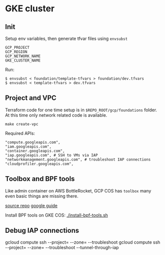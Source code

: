 # GKE cluster

## Init

Setup env variables, then generate tfvar files using `envsubst`

```
GCP_PROJECT
GCP_REGION
GCP_NETWORK_NAME
GKE_CLUSTER_NAME
```

Run:

```
$ envsubst < foundation/template-tfvars > foundation/dev.tfvars
$ envsubst < template-tfvars > dev.tfvars
```

## Project and VPC

Terraform code for one time setup is in `$REPO_ROOT/gcp/foundations` folder. At this time only network related code is available.
```
make create-vpc
```

Required APIs:
```
"compute.googleapis.com",
"iam.googleapis.com",
"container.googleapis.com",
"iap.googleapis.com", # SSH to VMs via IAP
"networkmanagement.googleapis.com", # troubleshoot IAP connections
"cloudprofiler.googleapis.com",
```

## Toolbox and BPF tools

Like admin container on AWS BottleRocket, GCP COS has `toolbox` many even basic things are missing there.

[source repo](https://cos.googlesource.com/cos/tools)
[google guide](https://cloud.google.com/container-optimized-os/docs/how-to/toolbox)

Install BPF tools on GKE COS: [./install-bpf-tools.sh](./install-bpf-tools.sh)


## Debug IAP connections

gcloud compute ssh <NODE> --project=<PROJ> --zone=<ZONE> --troubleshoot
gcloud compute ssh <NODE> --project=<PROJ> --zone=<ZONE> --troubleshoot --tunnel-through-iap

